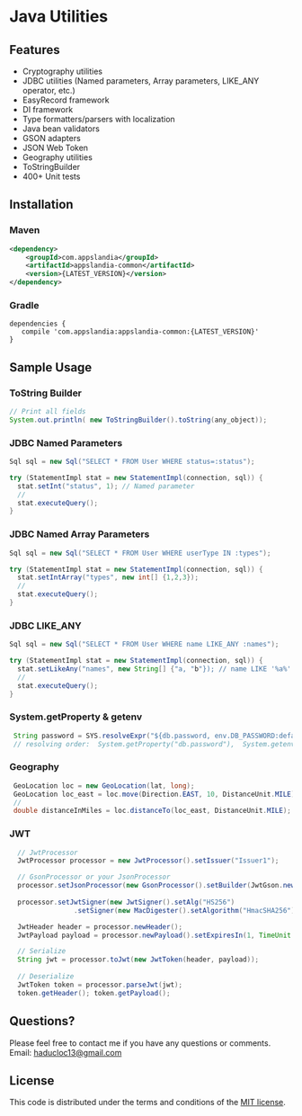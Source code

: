 # Java Utilities 

## Features
- Cryptography utilities
- JDBC utilities (Named parameters, Array parameters, LIKE_ANY operator, etc.)
- EasyRecord framework
- DI framework
- Type formatters/parsers with localization
- Java bean validators
- GSON adapters
- JSON Web Token
- Geography utilities
- ToStringBuilder
- 400+ Unit tests

## Installation

### Maven
```XML
<dependency>
    <groupId>com.appslandia</groupId>
    <artifactId>appslandia-common</artifactId>
    <version>{LATEST_VERSION}</version>
</dependency>
```

### Gradle
```
dependencies {
   compile 'com.appslandia:appslandia-common:{LATEST_VERSION}'
}
```

## Sample Usage
### ToString Builder
```java
// Print all fields
System.out.println( new ToStringBuilder().toString(any_object));
```
### JDBC Named Parameters
```java
Sql sql = new Sql("SELECT * FROM User WHERE status=:status");

try (StatementImpl stat = new StatementImpl(connection, sql)) {
  stat.setInt("status", 1); // Named parameter
  //
  stat.executeQuery();
}
```
### JDBC Named Array Parameters
```java
Sql sql = new Sql("SELECT * FROM User WHERE userType IN :types");

try (StatementImpl stat = new StatementImpl(connection, sql)) {
  stat.setIntArray("types", new int[] {1,2,3});
  //
  stat.executeQuery();
}
```
### JDBC LIKE_ANY
```java
Sql sql = new Sql("SELECT * FROM User WHERE name LIKE_ANY :names");

try (StatementImpl stat = new StatementImpl(connection, sql)) {
  stat.setLikeAny("names", new String[] {"a, "b"}); // name LIKE '%a%' OR name LIKE '%b%'
  //
  stat.executeQuery();
}
```
### System.getProperty & getenv
```java
 String password = SYS.resolveExpr("${db.password, env.DB_PASSWORD:default_password}")
 // resolving order:  System.getProperty("db.password"),  System.getenv("DB_PASSWORD"), default_password
```
### Geography
```java
 GeoLocation loc = new GeoLocation(lat, long);
 GeoLocation loc_east = loc.move(Direction.EAST, 10, DistanceUnit.MILE);
 //
 double distanceInMiles = loc.distanceTo(loc_east, DistanceUnit.MILE); // ~10 miles
```
### JWT
```java
  // JwtProcessor
  JwtProcessor processor = new JwtProcessor().setIssuer("Issuer1");

  // GsonProcessor or your JsonProcessor
  processor.setJsonProcessor(new GsonProcessor().setBuilder(JwtGson.newGsonBuilder()));
  
  processor.setJwtSigner(new JwtSigner().setAlg("HS256")
  				.setSigner(new MacDigester().setAlgorithm("HmacSHA256").setSecret("secret")));

  JwtHeader header = processor.newHeader();
  JwtPayload payload = processor.newPayload().setExpiresIn(1, TimeUnit.DAYS);

  // Serialize
  String jwt = processor.toJwt(new JwtToken(header, payload));
  
  // Deserialize
  JwtToken token = processor.parseJwt(jwt);
  token.getHeader(); token.getPayload();
```
## Questions?
Please feel free to contact me if you have any questions or comments.
Email: haducloc13@gmail.com

## License
This code is distributed under the terms and conditions of the [MIT license](LICENSE).
